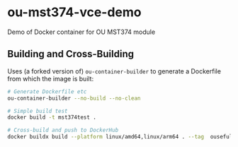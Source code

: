 # ou-mst374-vce-demo
Demo of Docker container for OU MST374 module

## Building and Cross-Building

Uses (a forked version of) `ou-container-builder` to generate a Dockerfile from which the image is built:

```bash
# Generate Dockerfile etc
ou-container-builder --no-build --no-clean

# Simple build test
docker build -t mst374test .

# Cross-build and push to DockerHub
docker buildx build --platform linux/amd64,linux/arm64 . --tag  ousefuldemos/mst374test --push
```
